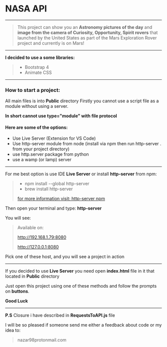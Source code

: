 # NASA API

----

> This project can show you an **Astronomy pictures of the day** and **image from the camera of Curiosity, Opportunity, Spirit rovers** that launched by the United States as part of the Mars Exploration Rover project and currently is on Mars!

----

**I decided to use a some libraries:**
>* Bootstrap 4
>* Animate CSS
> 
----

### How to start a project:
All main files is into **Public** directory
Firstly you cannot use a script file as a module without using a server.

**In short cannot use type="module" with file protocol**
#### Here are some of the options:

* Use Live Server (Extension for VS Code)
* Use http-server module from node (install via npm then run http-server . from your project directory)
* use http.server package from python
* use a wamp (or lamp) server



----

For me best option is use IDE **Live Server** or install **http-server** from npm:



> * npm install --global http-server
> * brew install http-server
> 
> [for more information visit: http-server npm](https://www.npmjs.com/package/http-server)

Then open your terminal and type: **http-server**

You will see: 
>Available on:
> 
>http://192.168.1.79:8080
> 
>http://127.0.0.1:8080

Pick one of these host, and you will see a project in action

----


If you decided to use **Live Server** you need open **index.html** file in it that located in **Public** directory



Just open this project using one of these methods and follow the prompts on **buttons**.

**Good Luck**

----

**P.S** Closure i have described in **RequestsToAPI.js** file

I will be so pleased if someone send me either a feedback about code or my idea to:
> nazar98protonmail.com








